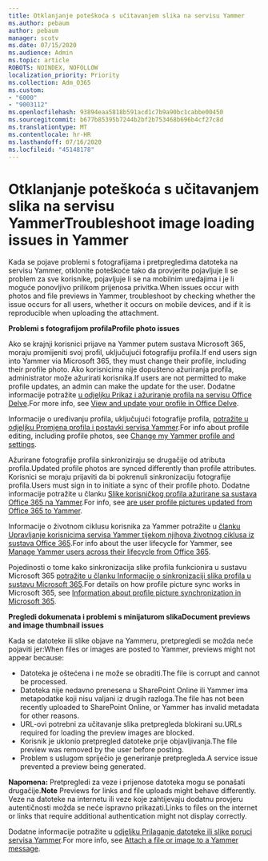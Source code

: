 ```yaml
---
title: Otklanjanje poteškoća s učitavanjem slika na servisu Yammer
ms.author: pebaum
author: pebaum
manager: scotv
ms.date: 07/15/2020
ms.audience: Admin
ms.topic: article
ROBOTS: NOINDEX, NOFOLLOW
localization_priority: Priority
ms.collection: Adm_O365
ms.custom:
- "6000"
- "9003112"
ms.openlocfilehash: 93894eaa5818b591acd1c7b9a90bc1cabbe00450
ms.sourcegitcommit: b677b85395b7244b2bf2b753468b696b4cf27c8d
ms.translationtype: MT
ms.contentlocale: hr-HR
ms.lasthandoff: 07/16/2020
ms.locfileid: "45148178"
---
```

# <a name="troubleshoot-image-loading-issues-in-yammer"></a><span data-ttu-id="24f84-102">Otklanjanje poteškoća s učitavanjem slika na servisu Yammer</span><span class="sxs-lookup"><span data-stu-id="24f84-102">Troubleshoot image loading issues in Yammer</span></span>

<span data-ttu-id="24f84-103">Kada se pojave problemi s fotografijama i pretpregledima datoteka na servisu Yammer, otklonite poteškoće tako da provjerite pojavljuje li se problem za sve korisnike, pojavljuje li se na mobilnim uređajima i je li moguće ponovljivo prilikom prijenosa privitka.</span><span class="sxs-lookup"><span data-stu-id="24f84-103">When issues occur with photos and file previews in Yammer, troubleshoot by checking whether the issue occurs for all users, whether it occurs on mobile devices, and if it is reproducible when uploading the attachment.</span></span>  

<span data-ttu-id="24f84-104">**Problemi s fotografijom profila**</span><span class="sxs-lookup"><span data-stu-id="24f84-104">**Profile photo issues**</span></span>  

<span data-ttu-id="24f84-105">Ako se krajnji korisnici prijave na Yammer putem sustava Microsoft 365, moraju promijeniti svoj profil, uključujući fotografiju profila.</span><span class="sxs-lookup"><span data-stu-id="24f84-105">If end users sign into Yammer via Microsoft 365, they must change their profile, including their profile photo.</span></span> <span data-ttu-id="24f84-106">Ako korisnicima nije dopušteno ažuriranja profila, administrator može ažurirati korisnika.</span><span class="sxs-lookup"><span data-stu-id="24f84-106">If users are not permitted to make profile updates, an admin can make the update for the user.</span></span> <span data-ttu-id="24f84-107">Dodatne informacije potražite [u odjeljku Prikaz i ažuriranje profila na servisu Office Delve](https://support.microsoft.com/office/view-and-update-your-profile-in-office-delve-4e84343b-eedf-45a1-aeb9-8627ccca14ba).</span><span class="sxs-lookup"><span data-stu-id="24f84-107">For more info, see [View and update your profile in Office Delve](https://support.microsoft.com/office/view-and-update-your-profile-in-office-delve-4e84343b-eedf-45a1-aeb9-8627ccca14ba).</span></span>

<span data-ttu-id="24f84-108">Informacije o uređivanju profila, uključujući fotografije profila, [potražite u odjeljku Promjena profila i postavki servisa Yammer](https://support.microsoft.com/office/classic-yammer-change-my-yammer-profile-and-settings-a3aeca0e-de34-4897-9b59-de6516542851).</span><span class="sxs-lookup"><span data-stu-id="24f84-108">For info about profile editing, including profile photos, see [Change my Yammer profile and settings](https://support.microsoft.com/office/classic-yammer-change-my-yammer-profile-and-settings-a3aeca0e-de34-4897-9b59-de6516542851).</span></span> 

<span data-ttu-id="24f84-109">Ažurirane fotografije profila sinkroniziraju se drugačije od atributa profila.</span><span class="sxs-lookup"><span data-stu-id="24f84-109">Updated profile photos are synced differently than profile attributes.</span></span> <span data-ttu-id="24f84-110">Korisnici se moraju prijaviti da bi pokrenuli sinkronizaciju fotografije profila.</span><span class="sxs-lookup"><span data-stu-id="24f84-110">Users must sign in to initiate a sync of their profile photo.</span></span> <span data-ttu-id="24f84-111">Dodatne informacije potražite u članku [Slike korisničkog profila ažurirane sa sustava Office 365 na Yammer](https://docs.microsoft.com/yammer/manage-yammer-users/manage-users-across-their-lifecycle#q-are-user-profile-pictures-updated-from-office-365-to-yammer).</span><span class="sxs-lookup"><span data-stu-id="24f84-111">For info, see [are user profile pictures updated from Office 365 to Yammer](https://docs.microsoft.com/yammer/manage-yammer-users/manage-users-across-their-lifecycle#q-are-user-profile-pictures-updated-from-office-365-to-yammer).</span></span>

<span data-ttu-id="24f84-112">Informacije o životnom ciklusu korisnika za Yammer potražite u [članku Upravljanje korisnicima servisa Yammer tijekom njihova životnog ciklusa iz sustava Office 365](https://docs.microsoft.com/yammer/manage-yammer-users/manage-users-across-their-lifecycle).</span><span class="sxs-lookup"><span data-stu-id="24f84-112">For info about the user lifecycle for Yammer, see [Manage Yammer users across their lifecycle from Office 365](https://docs.microsoft.com/yammer/manage-yammer-users/manage-users-across-their-lifecycle).</span></span>  

<span data-ttu-id="24f84-113">Pojedinosti o tome kako sinkronizacija slike profila funkcionira u sustavu Microsoft 365 [potražite u članku Informacije o sinkronizaciji slika profila u sustavu Microsoft 365](https://support.microsoft.com/office/information-about-profile-picture-synchronization-in-microsoft-365-20594d76-d054-4af4-a660-401133e3d48a).</span><span class="sxs-lookup"><span data-stu-id="24f84-113">For details on how profile picture sync works in Microsoft 365, see [Information about profile picture synchronization in Microsoft 365](https://support.microsoft.com/office/information-about-profile-picture-synchronization-in-microsoft-365-20594d76-d054-4af4-a660-401133e3d48a).</span></span>  

<span data-ttu-id="24f84-114">**Pregledi dokumenata i problemi s minijaturom slika**</span><span class="sxs-lookup"><span data-stu-id="24f84-114">**Document previews and image thumbnail issues**</span></span>  

<span data-ttu-id="24f84-115">Kada se datoteke ili slike objave na Yammeru, pretpregledi se možda neće pojaviti jer:</span><span class="sxs-lookup"><span data-stu-id="24f84-115">When files or images are posted to Yammer, previews might not appear because:</span></span> 

- <span data-ttu-id="24f84-116">Datoteka je oštećena i ne može se obraditi.</span><span class="sxs-lookup"><span data-stu-id="24f84-116">The file is corrupt and cannot be processed.</span></span>
- <span data-ttu-id="24f84-117">Datoteka nije nedavno prenesena u SharePoint Online ili Yammer ima metapodatke koji nisu valjani iz drugih razloga.</span><span class="sxs-lookup"><span data-stu-id="24f84-117">The file has not been recently uploaded to SharePoint Online, or Yammer has invalid metadata for other reasons.</span></span>
- <span data-ttu-id="24f84-118">URL-ovi potrebni za učitavanje slika pretpregleda blokirani su.</span><span class="sxs-lookup"><span data-stu-id="24f84-118">URLs required for loading the preview images are blocked.</span></span>
- <span data-ttu-id="24f84-119">Korisnik je uklonio pretpregled datoteke prije objavljivanja.</span><span class="sxs-lookup"><span data-stu-id="24f84-119">The file preview was removed by the user before posting.</span></span>
- <span data-ttu-id="24f84-120">Problem s uslugom spriječio je generiranje pretpregleda.</span><span class="sxs-lookup"><span data-stu-id="24f84-120">A service issue prevented a preview being generated.</span></span>

<span data-ttu-id="24f84-121">**Napomena:** Pretpregledi za veze i prijenose datoteka mogu se ponašati drugačije.</span><span class="sxs-lookup"><span data-stu-id="24f84-121">**Note** Previews for links and file uploads might behave differently.</span></span> <span data-ttu-id="24f84-122">Veze na datoteke na internetu ili veze koje zahtijevaju dodatnu provjeru autentičnosti možda se neće ispravno prikazati.</span><span class="sxs-lookup"><span data-stu-id="24f84-122">Links to files on the internet or links that require additional authentication might not display correctly.</span></span>

<span data-ttu-id="24f84-123">Dodatne informacije potražite u [odjeljku Prilaganje datoteke ili slike poruci servisa Yammer](https://support.microsoft.com/office/attach-a-file-or-image-to-a-yammer-message-f576d4d1-ad66-4ce4-9c43-46cf75978dbf).</span><span class="sxs-lookup"><span data-stu-id="24f84-123">For more info, see [Attach a file or image to a Yammer message](https://support.microsoft.com/office/attach-a-file-or-image-to-a-yammer-message-f576d4d1-ad66-4ce4-9c43-46cf75978dbf).</span></span> 